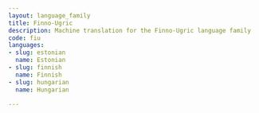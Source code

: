 ```yaml
---
layout: language_family
title: Finno-Ugric
description: Machine translation for the Finno-Ugric language family
code: fiu
languages:
- slug: estonian
  name: Estonian
- slug: finnish
  name: Finnish
- slug: hungarian
  name: Hungarian

---
```



